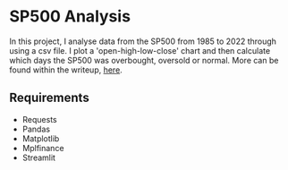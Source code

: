# SP500 Analysis

In this project, I analyse data from the SP500 from 1985 to 2022 through using a csv file. I plot a 'open-high-low-close' chart and then calculate which days the SP500 was overbought, oversold or normal. More can be found within the writeup, [here](sp500_writeup.ipynb).

## Requirements 
- Requests    
- Pandas 
- Matplotlib 
- Mplfinance
- Streamlit